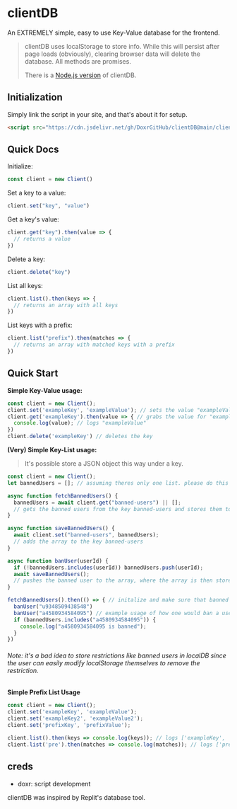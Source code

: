 # clientDB

An EXTREMELY simple, easy to use Key-Value database for the frontend.

> clientDB uses localStorage to store info. While this will persist after page loads (obviously), clearing browser data will delete the database. All methods are promises.
>
> There is a [Node.js version](https://github.com/DoxrGitHub/nodeDB) of clientDB.

## Initialization
Simply link the script in your site, and that's about it for setup.

```html
<script src="https://cdn.jsdelivr.net/gh/DoxrGitHub/clientDB@main/client.min.js"></script>
```

## Quick Docs

Initialize:
```js
const client = new Client()
```

Set a key to a value:

```js
client.set("key", "value")
```

Get a key's value:
```js
client.get("key").then(value => {
  // returns a value
})
```

Delete a key:
```js
client.delete("key")
```

List all keys:
```js
client.list().then(keys => {
  // returns an array with all keys
})
```

List keys with a prefix:
```js
client.list("prefix").then(matches => {
  // returns an array with matched keys with a prefix
})
```

## Quick Start

**Simple Key-Value usage:**

```js
const client = new Client();
client.set('exampleKey', 'exampleValue'); // sets the value "exampleValue" to a key, "exampleKey"
client.get('exampleKey').then(value => { // grabs the value for "exampleKey"
  console.log(value); // logs "exampleValue"
})
client.delete('exampleKey') // deletes the key
```

**(Very) Simple Key-List usage:**

> It's possible store a JSON object this way under a key.

```js
const client = new Client();
let bannedUsers = []; // assuming theres only one list. please do this differently if there are many lists since this is very inefficient, get the list straight from the database instead of from a variable array as seen in this example

async function fetchBannedUsers() {
  bannedUsers = await client.get("banned-users") || [];
  // gets the banned users from the key banned-users and stores them to the array
}

async function saveBannedUsers() {
  await client.set("banned-users", bannedUsers);
  // adds the array to the key banned-users
}

async function banUser(userId) {
  if (!bannedUsers.includes(userId)) bannedUsers.push(userId);
  await saveBannedUsers();
  // pushes the banned user to the array, where the array is then stored under the banned-users key
}

fetchBannedUsers().then(() => { // initalize and make sure that banned users are loaded
  banUser("u9348509438548")
  banUser("a4580934584095") // example usage of how one would ban a user
  if (bannedUsers.includes("a4580934584095")) {
    console.log("a4580934584095 is banned");
  }
})
```

###### Note: it's a bad idea to store restrictions like banned users in localDB since the user can easily modify localStorage themselves to remove the restriction.

**Simple Prefix List Usage**

```js
const client = new Client();
client.set('exampleKey', 'exampleValue');
client.set('exampleKey2', 'exampleValue2');
client.set('prefixKey', 'prefixValue');

client.list().then(keys => console.log(keys)); // logs ['exampleKey', 'exampleKey2', 'prefixKey']
client.list('pre').then(matches => console.log(matches)); // logs ['prefixKey']
```

## creds

- doxr: script development

clientDB was inspired by Replit's database tool.
